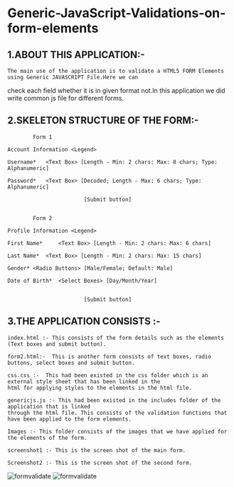 Generic-JavaScript-Validations-on-form-elements
===============================================
  

1.ABOUT THIS APPLICATION:-
----------------------------------------
	The main use of the application is to validate a HTML5 FORM Elements using Generic JAVASCRIPT File.Here we can
check each field whether it is in given format not.In this application we did write common js file for different forms.

2.SKELETON STRUCTURE OF THE FORM:-
--------------------------------------------------------

			Form 1

	Account Information	<Legend>

	Username*	<Text Box> [Length - Min: 2 chars: Max: 8 chars; Type: Alphanumeric]

	Password*	<Text Box> [Decoded; Length - Max: 6 chars; Type: Alphanumeric]

							[Submit button] 


			Form 2
				
	Profile Information	<Legend>

	First Name* 	<Text Box> [Length - Min: 2 chars: Max: 6 chars] 

	Last Name*	<Text Box> [Length - Min: 2 chars: Max: 15 chars] 

	Gender*	<Radio Buttons> [Male/Female; Default: Male]

	Date of Birth*	<Select Boxes> [Day/Month/Year]

										
							[Submit button] 


3.THE APPLICATION CONSISTS :-
-------------------------------------------

	index.html :- This consists of the form details such as the elements (Text boxes and submit button).
	
	form2.html:-  This is another form consists of text boxes, radio buttons, select boxes and submit button.

	css.css :-  This had been existed in the css folder which is an external style sheet that has been linked in the 
	html for applying styles to the elements in the html file.

	genericjs.js :- This had been existed in the includes folder of the application that is linked 	
	through the html file. This consists of the validation functions that have been applied to the form elements.

	Images :- This folder consists of the images that we have applied for the elements of the form.

	screenshot1 :- This is the screen shot of the main form.

	Screenshot2 :- This is the screen shot of the second form.

	
<img style="max-width:100%;" src="https://github.com/veerababu-nyros/Generic-JavaScript-Validations-on-form-elements/raw/master/Screenshot1.bmp" alt="formvalidate" title="formvalidate">

<img style="max-width:100%;" src="https://github.com/veerababu-nyros/Generic-JavaScript-Validations-on-form-elements/raw/master/Screenshot2.bmp" alt="formvalidate" title="formvalidate">

